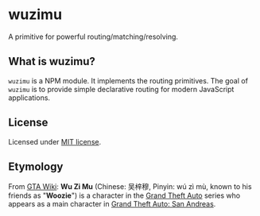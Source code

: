 # wuzimu
A primitive for powerful routing/matching/resolving.

## What is wuzimu?
`wuzimu` is a NPM module. It implements the routing primitives.
The goal of `wuzimu` is to provide simple declarative routing for modern JavaScript applications.

## License
Licensed under [MIT license](LICENSE).

## Etymology
From [GTA Wiki](http://gta.wikia.com/wiki/Wu_Zi_Mu):
**Wu Zi Mu** (Chinese: 吴梓穆, Pinyin: wú zì mù, known to his friends as "**Woozie**") is a character in the [Grand Theft Auto](http://gta.wikia.com/wiki/Grand_Theft_Auto) series who appears as a main character in [Grand Theft Auto: San Andreas](http://gta.wikia.com/wiki/Grand_Theft_Auto:_San_Andreas).
